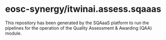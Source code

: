 <!--
SPDX-FileCopyrightText: Copyright contributors to the Software Quality Assurance as a Service (SQAaaS) project <sqaaas@ibergrid.eu>

SPDX-License-Identifier: GPL-3.0-only
-->

# eosc-synergy/itwinai.assess.sqaaas
This repository has been generated by the SQAaaS platform to run the pipelines
for the operation of the
Quality Assessment & Awarding (QAA)
module.